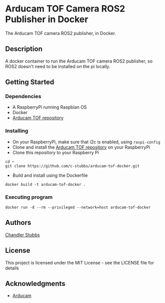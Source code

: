# Arducam TOF Camera ROS2 Publisher in Docker

The Arducam TOF camera ROS2 publisher, in Docker.

## Description

A docker container to run the Arducam TOF camera ROS2 publisher, so ROS2 doesn't need to be installed on the pi locally.

## Getting Started

### Dependencies

* A RaspberryPi running Raspbian OS
* Docker
* [Arducam TOF repository](https://github.com/ArduCAM/Arducam_tof_camera.git)

### Installing

* On your RaspberryPi, make sure that i2c is enabled, using `raspi-config`
* Clone and install the [Arducam TOF repository](https://github.com/ArduCAM/Arducam_tof_camera.git) on your RaspberryPi
* Clone this repository to your Raspberry Pi
```
cd ~
git clone https://github.com/c-stubbs/arducam-tof-docker.git
```
* Build and install using the Dockerfile
```
docker build -t arducam-tof-docker .
```

### Executing program
```
docker run -d --rm --privileged --network=host arducam-tof-docker
```

## Authors

[Chandler Stubbs](https://github.com/c-stubbs)

## License

This project is licensed under the MIT License - see the LICENSE file for details

## Acknowledgments

* [Arducam](https://github.com/ArduCAM/Arducam_tof_camera.git)


